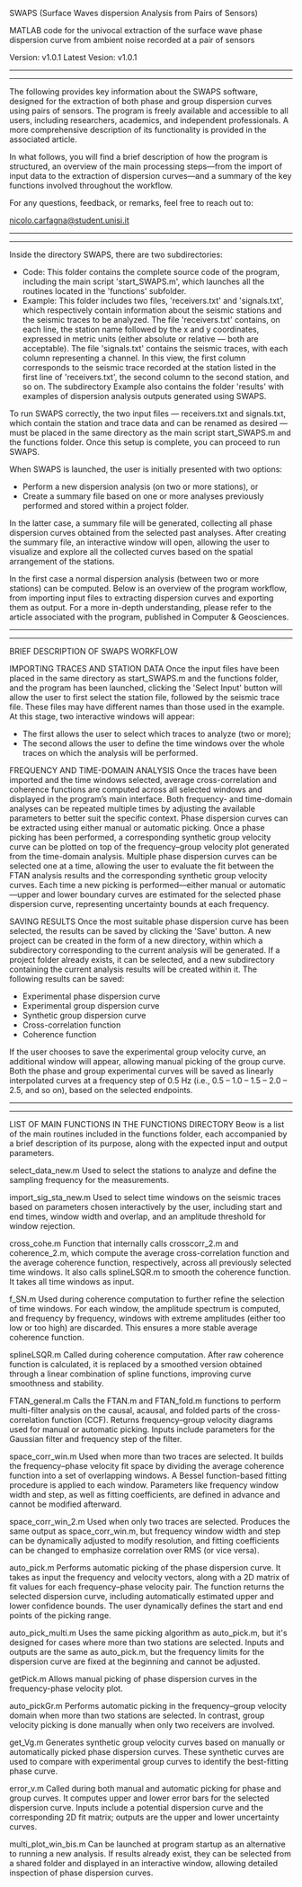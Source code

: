SWAPS (Surface Waves dispersion Analysis from Pairs of Sensors)

MATLAB code for the univocal extraction of the surface wave phase dispersion curve from ambient noise recorded at a pair of sensors

Version: v1.0.1
Latest Vesion: v1.0.1 

----------------------------------------------------------------
----------------------------------------------------------------

The following provides key information about the SWAPS software, designed for the extraction of both phase and group dispersion curves using pairs of sensors. The program is freely available and accessible to all users, including researchers, academics, and independent professionals. A more comprehensive description of its functionality is provided in the associated article.

In what follows, you will find a brief description of how the program is structured, an overview of the main processing steps—from the import of input data to the extraction of dispersion curves—and a summary of the key functions involved throughout the workflow.

For any questions, feedback, or remarks, feel free to reach out to:

nicolo.carfagna@student.unisi.it

----------------------------------------------------------------
----------------------------------------------------------------

Inside the directory SWAPS, there are two subdirectories:

 - Code: This folder contains the complete source code of the program, including the main script 'start_SWAPS.m', which launches all the routines located in the 'functions' subfolder.
 - Example: This folder includes two files, 'receivers.txt' and 'signals.txt', which respectively contain information about the seismic stations and the seismic traces to be analyzed. The file 'receivers.txt' contains, on each line, the station name followed by the x and y coordinates, expressed in metric units (either absolute or relative — both are acceptable). The file 'signals.txt' contains the seismic traces, with each column representing a channel. In this view, the first column corresponds to the seismic trace recorded at the station listed in the first line of 'receivers.txt', the second column to the second station, and so on.
The subdirectory Example also contains the folder 'results' with examples of dispersion analysis outputs generated using SWAPS.

To run SWAPS correctly, the two input files — receivers.txt and signals.txt, which contain the station and trace data and can be renamed as desired — must be placed in the same directory as the main script start_SWAPS.m and the functions folder. Once this setup is complete, you can proceed to run SWAPS.

When SWAPS is launched, the user is initially presented with two options:

 - Perform a new dispersion analysis (on two or more stations), or
 - Create a summary file based on one or more analyses previously performed and stored within a project folder.

In the latter case, a summary file will be generated, collecting all phase dispersion curves obtained from the selected past analyses. After creating the summary file, an interactive window will open, allowing the user to visualize and explore all the collected curves based on the spatial arrangement of the stations.

In the first case a normal dispersion analysis (between two or more stations) can be computed. Below is an overview of the program workflow, from importing input files to extracting dispersion curves and exporting them as output. For a more in-depth understanding, please refer to the article associated with the program, published in Computer & Geosciences.


----------------------------------------------------------------
----------------------------------------------------------------


BRIEF DESCRIPTION OF SWAPS WORKFLOW


IMPORTING TRACES AND STATION DATA
Once the input files have been placed in the same directory as start_SWAPS.m and the functions folder, and the program has been launched, clicking the 'Select Input' button will allow the user to first select the station file, followed by the seismic trace file. These files may have different names than those used in the example.
At this stage, two interactive windows will appear:

 - The first allows the user to select which traces to analyze (two or more);
 - The second allows the user to define the time windows over the whole traces on which the analysis will be performed.

FREQUENCY AND TIME-DOMAIN ANALYSIS
Once the traces have been imported and the time windows selected, average cross-correlation and coherence functions are computed across all selected windows and displayed in the program’s main interface.
Both frequency- and time-domain analyses can be repeated multiple times by adjusting the available parameters to better suit the specific context.
Phase dispersion curves can be extracted using either manual or automatic picking. Once a phase picking has been performed, a corresponding synthetic group velocity curve can be plotted on top of the frequency–group velocity plot generated from the time-domain analysis. Multiple phase dispersion curves can be selected one at a time, allowing the user to evaluate the fit between the FTAN analysis results and the corresponding synthetic group velocity curves.
Each time a new picking is performed—either manual or automatic—upper and lower boundary curves are estimated for the selected phase dispersion curve, representing uncertainty bounds at each frequency.

SAVING RESULTS
Once the most suitable phase dispersion curve has been selected, the results can be saved by clicking the 'Save' button. A new project can be created in the form of a new directory, within which a subdirectory corresponding to the current analysis will be generated.
If a project folder already exists, it can be selected, and a new subdirectory containing the current analysis results will be created within it. The following results can be saved:

 - Experimental phase dispersion curve
 - Experimental group dispersion curve
 - Synthetic group dispersion curve
 - Cross-correlation function
 - Coherence function

If the user chooses to save the experimental group velocity curve, an additional window will appear, allowing manual picking of the group curve. Both the phase and group experimental curves will be saved as linearly interpolated curves at a frequency step of 0.5 Hz (i.e., 0.5 – 1.0 – 1.5 – 2.0 – 2.5, and so on), based on the selected endpoints.


----------------------------------------------------------------
----------------------------------------------------------------


LIST OF MAIN FUNCTIONS IN THE FUNCTIONS DIRECTORY
Beow is a list of the main routines included in the functions folder, each accompanied by a brief description of its purpose, along with the expected input and output parameters.


select_data_new.m
Used to select the stations to analyze and define the sampling frequency for the measurements.


import_sig_sta_new.m
Used to select time windows on the seismic traces based on parameters chosen interactively by the user, including start and end times, window width and overlap, and an amplitude threshold for window rejection.


cross_cohe.m
Function that internally calls crosscorr_2.m and coherence_2.m, which compute the average cross-correlation function and the average coherence function, respectively, across all previously selected time windows. It also calls splineLSQR.m to smooth the coherence function. It takes all time windows as input.


f_SN.m
Used during coherence computation to further refine the selection of time windows. For each window, the amplitude spectrum is computed, and frequency by frequency, windows with extreme amplitudes (either too low or too high) are discarded. This ensures a more stable average coherence function.


splineLSQR.m
Called during coherence computation. After raw coherence function is calculated, it is replaced by a smoothed version obtained through a linear combination of spline functions, improving curve smoothness and stability.


FTAN_general.m
Calls the FTAN.m and FTAN_fold.m functions to perform multi-filter analysis on the causal, acausal, and folded parts of the cross-correlation function (CCF). Returns frequency–group velocity diagrams used for manual or automatic picking. Inputs include parameters for the Gaussian filter and frequency step of the filter.


space_corr_win.m
Used when more than two traces are selected. It builds the frequency–phase velocity fit space by dividing the average coherence function into a set of overlapping windows. A Bessel function-based fitting procedure is applied to each window. Parameters like frequency window width and step, as well as fitting coefficients, are defined in advance and cannot be modified afterward.


space_corr_win_2.m
Used when only two traces are selected. Produces the same output as space_corr_win.m, but frequency window width and step can be dynamically adjusted to modify resolution, and fitting coefficients can be changed to emphasize correlation over RMS (or vice versa).


auto_pick.m
Performs automatic picking of the phase dispersion curve. It takes as input the frequency and velocity vectors, along with a 2D matrix of fit values for each frequency–phase velocity pair. The function returns the selected dispersion curve, including automatically estimated upper and lower confidence bounds. The user dynamically defines the start and end points of the picking range.


auto_pick_multi.m
Uses the same picking algorithm as auto_pick.m, but it's designed for cases where more than two stations are selected. Inputs and outputs are the same as auto_pick.m, but the frequency limits for the dispersion curve are fixed at the beginning and cannot be adjusted.


getPick.m
Allows manual picking of phase dispersion curves in the frequency-phase velocity plot.


auto_pickGr.m
Performs automatic picking in the frequency–group velocity domain when more than two stations are selected. In contrast, group velocity picking is done manually when only two receivers are involved.


get_Vg.m
Generates synthetic group velocity curves based on manually or automatically picked phase dispersion curves. These synthetic curves are used to compare with experimental group curves to identify the best-fitting phase curve.


error_v.m
Called during both manual and automatic picking for phase and group curves. It computes upper and lower error bars for the selected dispersion curve. Inputs include a potential dispersion curve and the corresponding 2D fit matrix; outputs are the upper and lower uncertainty curves.


multi_plot_win_bis.m
Can be launched at program startup as an alternative to running a new analysis. If results already exist, they can be selected from a shared folder and displayed in an interactive window, allowing detailed inspection of phase dispersion curves.


